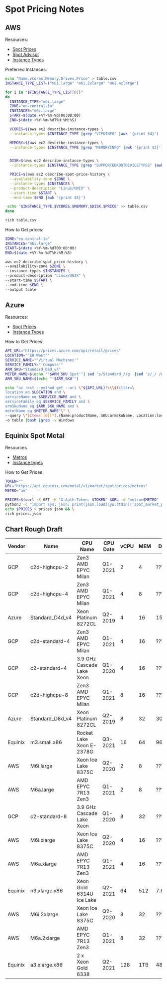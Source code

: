# Spot Pricing Notes

## AWS

Resources:

- [Spot Prices](https://aws.amazon.com/ec2/spot/pricing/)
- [Spot Advisor](https://aws.amazon.com/ec2/spot/instance-advisor/)
- [Instance Types](https://aws.amazon.com/ec2/instance-types/)

Preferred Instances:

```bash
echo "Name,vCores,Memory,Drives,Price" > table.csv
INSTANCE_TYPE_LIST=("m6i.large" "m6i.2xlarge" "m6i.4xlarge")

for i in "${INSTANCE_TYPE_LIST[@]}"
do
  INSTANCE_TYPE="m6i.large"
  ZONE="eu-central-1a"
  INSTANCES="m6i.large"
  START=$(date +%Y-%m-%dT00:00:00)
  END=$(date +%Y-%m-%dT%H:%M:%S)

  VCORES=$(aws ec2 describe-instance-types \
  --instance-types $INSTANCE_TYPE |grep "VCPUINFO" |awk '{print $4}')

  MEMORY=$(aws ec2 describe-instance-types \
  --instance-types $INSTANCE_TYPE |grep "MEMORYINFO" |awk '{print $2}')


  DISK=$(aws ec2 describe-instance-types \
  --instance-types $INSTANCE_TYPE |grep "SUPPORTEDROOTDEVICETYPES" |awk '{print $2}')

  PRICE=$(aws ec2 describe-spot-price-history \
  --availability-zone $ZONE \
  --instance-types $INSTANCES \
  --product-description "Linux/UNIX" \
  --start-time $START \
  --end-time $END |awk '{print $5}')

 echo "$INSTANCE_TYPE,$VCORES,$MEMORY,$DISK,$PRICE" >> table.csv
done

rich table.csv
```


How to Get prices:
```bash
ZONE="eu-central-1a"
INSTANCES="m6i.large"
START=$(date +%Y-%m-%dT00:00:00)
END=$(date +%Y-%m-%dT%H:%M:%S)

aws ec2 describe-spot-price-history \
--availability-zone $ZONE \
--instance-types $INSTANCES \
--product-description "Linux/UNIX" \
--start-time $START \
--end-time $END \
--output table
```

## Azure

Resources:

- [Spot Prices](https://azure.microsoft.com/en-us/pricing/spot-advisor/)
- [Instance Types](https://learn.microsoft.com/en-us/azure/virtual-machines/sizes-general)

How to Get Prices:
```bash
API_URL="https://prices.azure.com/api/retail/prices"
LOCATION="'EU West'"
SERVICE_NAME="'Virtual Machines'"
SERVICE_FAMILY="'Compute'"
ARM_SKU="Standard_D8d_v4"
METER_NAME=$(echo "'$ARM_SKU Spot'"| sed 's/Standard_//g' |sed 's/_/ /g')
ARM_SKU_NAME=$(echo "'$ARM_SKU'")

echo "az rest --method get --uri \"${API_URL}?\\\$filter=\
location eq $LOCATION and \
serviceName eq $SERVICE_NAME and \
serviceFamily eq $SERVICE_FAMILY and \
armSkuName eq $ARM_SKU_NAME and \
meterName eq $METER_NAME"\" \
--query \"[Items][0][*].{Name:productName, SKU:armSkuName, Location:location, Price:retailPrice}\" \
-o table |bash |grep -v Windows

```

## Equinix Spot Metal

Resources
- [Metros](https://metal.equinix.com/developers/docs/locations/metros/)
- [Instance types](https://metal.equinix.com/product/servers/)

How to Get Prices
```bash
TOKEN=""
URL="https://api.equinix.com/metal/v1/market/spot/prices/metros"
METRO="am"

PRICES=$(curl -X GET -H "X-Auth-Token: $TOKEN" $URL -d "metro=$METRO" | \
python3 -c "import sys, json; print(json.load(sys.stdin)['spot_market_prices']['am'])"| sed "s/'/\"/g") && \
echo $PRICES > prices.json && \
rich prices.json
```


## Chart Rough Draft

|Vendor |Name           |CPU Name                 |CPU Date|vCPU|MEM|DISK |Price/hr|
|-------|---------------|-------------------------|--------|----|---|-----|--------|
|GCP    |c2d-highcpu-2  |Zen3 AMD EPYC Milan      |Q1-2021 |2   |4  |???  |$0.0198 |
|GCP    |c2d-highcpu-4  |Zen3 AMD EPYC Milan      |Q1-2021 |4   |8  |???  |$0.0396 |
|Azure  |Standard_D4d_v4|Xeon Platinum 8272CL     |Q2-2019 |4   |16 |150  |$0.04   |
|GCP    |c2d-standard-4 |Zen3 AMD EPYC Milan      |Q1-2021 |4   |16 |???  |$0.04796|
|GCP    |c2-standard-4  |3.9 GHz Cascade Lake Xeon|Q1-2020 |4   |16 |???  |$0.0557 |
|GCP    |c2d-highcpu-8  |Zen3 AMD EPYC Milan      |Q1-2021 |8   |16 |???  |$0.0792 |
|Azure  |Standard_D8d_v4|Xeon Platinum 8272CL     |Q2-2019 |8   |32 |300  |$0.08   |
|Equinix|m3.small.x86   |Rocket Lake Xeon E-2378G |Q3-2021 |16  |64 |960  |$0.11   |
|AWS    |M6i.large      |Xeon Ice Lake 8375C      |Q2-2020 |2   |8  |???  |$0.113  |
|AWS    |M6a.large      |AMD EPYC 7R13 Zen3       |Q1-2021 |2   |8  |???  |$0.113  |
|GCP    |c2-standard-8  |3.9 GHz Cascade Lake Xeon|Q1-2020 |8   |32 |???  |$0.1114 |
|AWS    |M6i.xlarge     |Xeon Ice Lake 8375C      |Q2-2020 |4   |16 |???  |$0.2259 |
|AWS    |M6a.xlarge     |AMD EPYC 7R13 Zen3       |Q1-2021 |4   |16 |???  |$0.2259 |
|Equinix|n3.xlarge.x86  |Xeon Gold 6314U Ice Lake |Q2-2021 |64  |512|7.6TB|$0.45   |
|AWS    |M6i.2xlarge    |Xeon Ice Lake 8375C      |Q2-2020 |8   |32 |???  |$0.4518 |
|AWS    |M6a.2xlarge    |AMD EPYC 7R13 Zen3       |Q1-2021 |8   |32 |???  |$0.4518 |
|Equinix|a3.xlarge.x86  |2 x Xeon Gold 6338       |Q2-2021 |128 |1TB|480GB|$0.75   |
